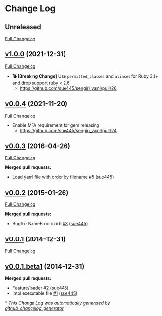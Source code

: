 # Change Log

## Unreleased
[Full Changelog](https://github.com/sue445/sengiri_yaml/compare/v1.0.0...master)

## [v1.0.0](https://github.com/sue445/sengiri_yaml/tree/v0.0.4) (2021-12-31)
[Full Changelog](https://github.com/sue445/sengiri_yaml/compare/v0.0.4...v1.0.0)

* **:bomb: [Breaking Change]** Use `permitted_classes` and `aliases` for Ruby 3.1+ and drop support ruby < 2.6
  * https://github.com/sue445/sengiri_yaml/pull/26

## [v0.0.4](https://github.com/sue445/sengiri_yaml/tree/v0.0.4) (2021-11-20)
[Full Changelog](https://github.com/sue445/sengiri_yaml/compare/v0.0.3...v0.0.4)

* Enable MFA requirement for gem releasing
  * https://github.com/sue445/sengiri_yaml/pull/24

## [v0.0.3](https://github.com/sue445/sengiri_yaml/tree/v0.0.3) (2016-04-26)
[Full Changelog](https://github.com/sue445/sengiri_yaml/compare/v0.0.2...v0.0.3)

**Merged pull requests:**

- Load yaml file with order by filename [\#5](https://github.com/sue445/sengiri_yaml/pull/5) ([sue445](https://github.com/sue445))

## [v0.0.2](https://github.com/sue445/sengiri_yaml/tree/v0.0.2) (2015-01-26)
[Full Changelog](https://github.com/sue445/sengiri_yaml/compare/v0.0.1...v0.0.2)

**Merged pull requests:**

- Bugfix: NameError in irb [\#3](https://github.com/sue445/sengiri_yaml/pull/3) ([sue445](https://github.com/sue445))

## [v0.0.1](https://github.com/sue445/sengiri_yaml/tree/v0.0.1) (2014-12-31)
[Full Changelog](https://github.com/sue445/sengiri_yaml/compare/v0.0.1.beta1...v0.0.1)

## [v0.0.1.beta1](https://github.com/sue445/sengiri_yaml/tree/v0.0.1.beta1) (2014-12-31)
**Merged pull requests:**

- Feature/loader [\#2](https://github.com/sue445/sengiri_yaml/pull/2) ([sue445](https://github.com/sue445))
- Impl executable file [\#1](https://github.com/sue445/sengiri_yaml/pull/1) ([sue445](https://github.com/sue445))



\* *This Change Log was automatically generated by [github_changelog_generator](https://github.com/skywinder/Github-Changelog-Generator)*